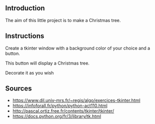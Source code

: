 ## Introduction

The aim of this little project is to make a Christmas tree.

## Instructions

Create a tkinter window with a background color of your choice and a button. 

This button will display a Christmas tree. 

Decorate it as you wish 

## Sources
- https://www.dil.univ-mrs.fr/~regis/algo/exercices-tkinter.html
- https://infoforall.fr/python/python-act110.html
- http://pascal.ortiz.free.fr/contents/tkinter/tkinter/
- https://docs.python.org/fr/3/library/tk.html
